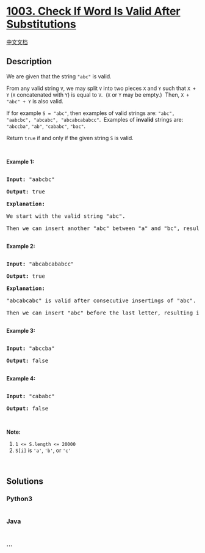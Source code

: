 # [1003. Check If Word Is Valid After Substitutions](https://leetcode.com/problems/check-if-word-is-valid-after-substitutions)

[中文文档](/solution/1000-1099/1003.Check%20If%20Word%20Is%20Valid%20After%20Substitutions/README.md)

## Description

<p>We are given that the string <code>&quot;abc&quot;</code> is valid.</p>

<p>From any valid string <code>V</code>, we may split&nbsp;<code>V</code> into two pieces <code>X</code> and <code>Y</code> such that <code>X + Y</code> (<code>X</code> concatenated with <code>Y</code>) is equal to <code>V</code>.&nbsp; (<code>X</code> or <code>Y</code> may be empty.)&nbsp; Then, <code>X + &quot;abc&quot; + Y</code> is also valid.</p>

<p>If for example <code>S = &quot;abc&quot;</code>, then examples of valid strings are: <code>&quot;abc&quot;, &quot;aabcbc&quot;, &quot;abcabc&quot;, &quot;abcabcababcc&quot;</code>.&nbsp; Examples of <strong>invalid</strong>&nbsp;strings are: <code>&quot;abccba&quot;</code>, <code>&quot;ab&quot;</code>, <code>&quot;cababc&quot;</code>, <code>&quot;bac&quot;</code>.</p>

<p>Return <code>true</code> if and only if the given string&nbsp;<code>S</code>&nbsp;is valid.</p>

<p>&nbsp;</p>

<p><strong>Example 1:</strong></p>

<pre>

<strong>Input: </strong><span id="example-input-1-1">&quot;aabcbc&quot;</span>

<strong>Output: </strong><span id="example-output-1">true</span>

<strong>Explanation: </strong>

We start with the valid string &quot;abc&quot;.

Then we can insert another &quot;abc&quot; between &quot;a&quot; and &quot;bc&quot;, resulting in &quot;a&quot; + &quot;abc&quot; + &quot;bc&quot; which is &quot;aabcbc&quot;.

</pre>

<div>

<p><strong>Example 2:</strong></p>

<pre>

<strong>Input: </strong><span id="example-input-2-1">&quot;abcabcababcc&quot;</span>

<strong>Output: </strong><span id="example-output-2">true</span>

<strong>Explanation: </strong>

&quot;abcabcabc&quot; is valid after consecutive insertings of &quot;abc&quot;.

Then we can insert &quot;abc&quot; before the last letter, resulting in &quot;abcabcab&quot; + &quot;abc&quot; + &quot;c&quot; which is &quot;abcabcababcc&quot;.

</pre>

<div>

<p><strong>Example 3:</strong></p>

<pre>

<strong>Input: </strong><span id="example-input-3-1">&quot;abccba&quot;</span>

<strong>Output: </strong><span id="example-output-3">false</span>

</pre>

<div>

<p><strong>Example 4:</strong></p>

<pre>

<strong>Input: </strong><span id="example-input-4-1">&quot;cababc&quot;</span>

<strong>Output: </strong><span id="example-output-4">false</span></pre>

<p>&nbsp;</p>

</div>

</div>

</div>

<p><strong>Note:</strong></p>

<ol>
    <li><code>1 &lt;= S.length &lt;= 20000</code></li>
    <li><code>S[i]</code> is <code>&#39;a&#39;</code>, <code>&#39;b&#39;</code>, or <code>&#39;c&#39;</code></li>
</ol>

<div>

<div>

<div>

<div>&nbsp;</div>

</div>

</div>

</div>

## Solutions

<!-- tabs:start -->

### **Python3**

```python

```

### **Java**

```java

```

### **...**

```

```

<!-- tabs:end -->
<!-- tabs:end -->

